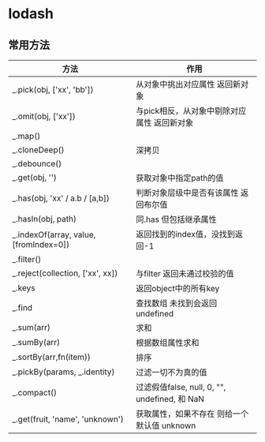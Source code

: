 # lodash

## 常用方法

| 方法                                   | 作用                                          |
| -------------------------------------- | --------------------------------------------- |
| _.pick(obj, ['xx', 'bb'])              | 从对象中挑出对应属性 返回新对象               |
| _.omit(obj, ['xx'])                    | 与pick相反，从对象中剔除对应属性 返回新对象   |
| _.map()                                |
| _.cloneDeep()                          |深拷贝
| _.debounce()                           |
| _.get(obj, '')                         | 获取对象中指定path的值                        |
| _.has(obj, 'xx' / a.b / [a,b])         | 判断对象层级中是否有该属性 返回布尔值         |
| _.hasIn(obj, path)                     | 同.has 但包括继承属性                         |
| _.indexOf(array, value, [fromIndex=0]) | 返回找到的index值，没找到返回-1               |
| _.filter()                             |
| _.reject(collection, ['xx', xx])       | 与filter 返回未通过校验的值                   |
| _.keys                                 | 返回object中的所有key                         |
| _.find                                 | 查找数组 未找到会返回undefined                |
| _.sum(arr)                             | 求和                                          |
| _.sumBy(arr)                           | 根据数组属性求和                              |
| _.sortBy(arr,fn(item))                 | 排序                                          |
| _.pickBy(params, _.identity)           | 过滤一切不为真的值                            |
| _.compact()                            | 过滤假值false, null, 0, "", undefined, 和 NaN |
| _.get(fruit, 'name', 'unknown')        | 获取属性，如果不存在 则给一个默认值 unknown   |
